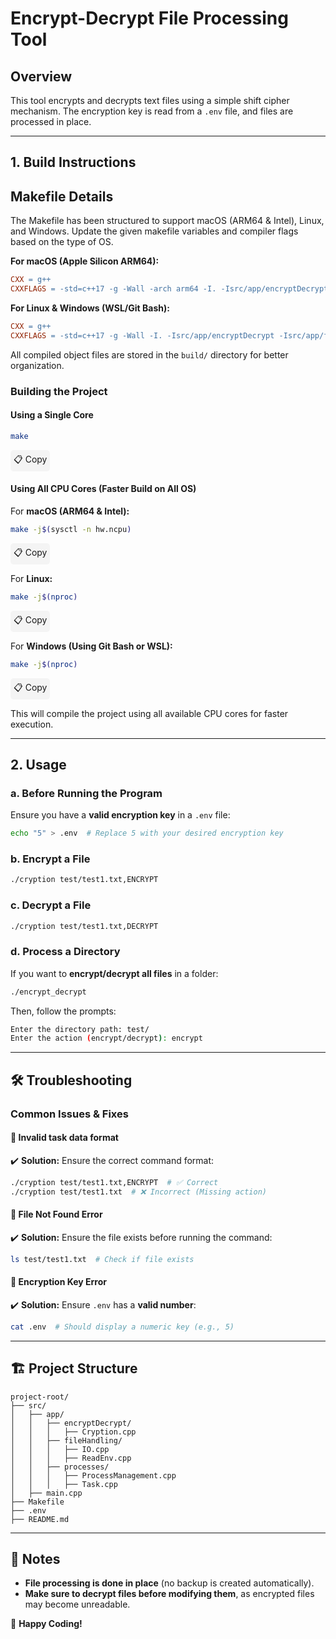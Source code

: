 # Encrypt-Decrypt File Processing Tool

## Overview

This tool encrypts and decrypts text files using a simple shift cipher mechanism. The encryption key is read from a `.env` file, and files are processed in place.

---

## 1. Build Instructions
  ## Makefile Details
  The Makefile has been structured to support macOS (ARM64 & Intel), Linux, and Windows. Update the given makefile variables and compiler flags based on the type of OS.

  **For macOS (Apple Silicon ARM64):**
  ```makefile
  CXX = g++
  CXXFLAGS = -std=c++17 -g -Wall -arch arm64 -I. -Isrc/app/encryptDecrypt -Isrc/app/fileHandling -Isrc/app/processes
  ```

  **For Linux & Windows (WSL/Git Bash):**
  ```makefile
  CXX = g++
  CXXFLAGS = -std=c++17 -g -Wall -I. -Isrc/app/encryptDecrypt -Isrc/app/fileHandling -Isrc/app/processes
  ```

  All compiled object files are stored in the `build/` directory for better organization.

### **Building the Project**

#### **Using a Single Core**

```sh
make
```

<span style="display:inline-block;background:#f4f4f4;padding:5px;border-radius:5px;cursor:pointer;" onclick="navigator.clipboard.writeText('make')">📋 Copy</span>

#### **Using All CPU Cores (Faster Build on All OS)**

For **macOS (ARM64 & Intel):**

```sh
make -j$(sysctl -n hw.ncpu)
```

<span style="display:inline-block;background:#f4f4f4;padding:5px;border-radius:5px;cursor:pointer;" onclick="navigator.clipboard.writeText('make -j$(sysctl -n hw.ncpu)')">📋 Copy</span>

For **Linux:**

```sh
make -j$(nproc)
```

<span style="display:inline-block;background:#f4f4f4;padding:5px;border-radius:5px;cursor:pointer;" onclick="navigator.clipboard.writeText('make -j$(nproc)')">📋 Copy</span>

For **Windows (Using Git Bash or WSL):**

```sh
make -j$(nproc)
```

<span style="display:inline-block;background:#f4f4f4;padding:5px;border-radius:5px;cursor:pointer;" onclick="navigator.clipboard.writeText('make -j$(nproc)')">📋 Copy</span>

This will compile the project using all available CPU cores for faster execution.

___

## 2. Usage

### a. **Before Running the Program**

Ensure you have a **valid encryption key** in a `.env` file:

```sh
echo "5" > .env  # Replace 5 with your desired encryption key
```

### b. **Encrypt a File**

```sh
./cryption test/test1.txt,ENCRYPT
```

### c. **Decrypt a File**

```sh
./cryption test/test1.txt,DECRYPT
```

### d. **Process a Directory**

If you want to **encrypt/decrypt all files** in a folder:

```sh
./encrypt_decrypt
```

Then, follow the prompts:

```sh
Enter the directory path: test/
Enter the action (encrypt/decrypt): encrypt
```

---

## 🛠️ Troubleshooting

### **Common Issues & Fixes**

#### 🔹 **Invalid task data format**

✔️ **Solution:** Ensure the correct command format:

```sh
./cryption test/test1.txt,ENCRYPT  # ✅ Correct
./cryption test/test1.txt  # ❌ Incorrect (Missing action)
```

#### 🔹 **File Not Found Error**

✔️ **Solution:** Ensure the file exists before running the command:

```sh
ls test/test1.txt  # Check if file exists
```

#### 🔹 **Encryption Key Error**

✔️ **Solution:** Ensure `.env` has a **valid number**:

```sh
cat .env  # Should display a numeric key (e.g., 5)
```

---

## 🏗️ Project Structure

```
project-root/
├── src/
│   ├── app/
│   │   ├── encryptDecrypt/
│   │   │   ├── Cryption.cpp
│   │   ├── fileHandling/
│   │   │   ├── IO.cpp
│   │   │   ├── ReadEnv.cpp
│   │   ├── processes/
│   │   │   ├── ProcessManagement.cpp
│   │   │   ├── Task.cpp
│   ├── main.cpp
├── Makefile
├── .env
├── README.md
```

---

## 📌 Notes

- **File processing is done in place** (no backup is created automatically).
- **Make sure to decrypt files before modifying them**, as encrypted files may become unreadable.

🚀 **Happy Coding!**

